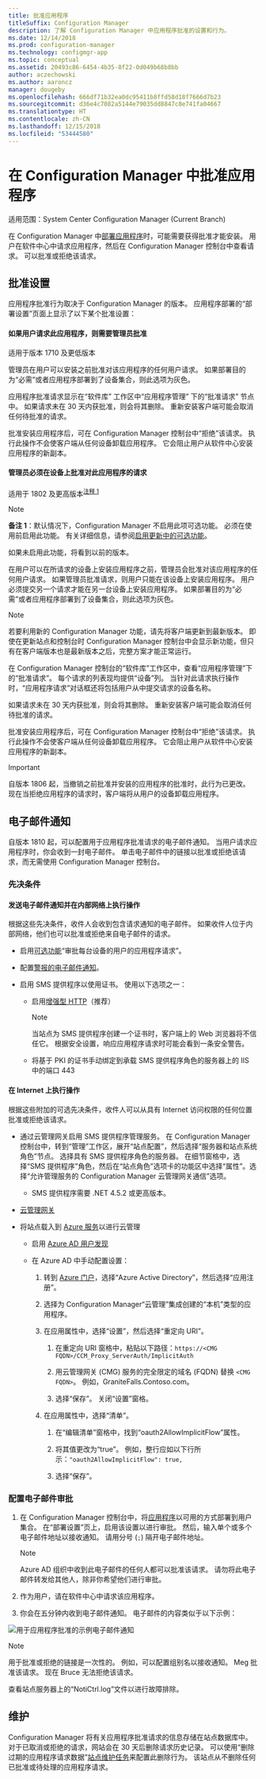 ```yaml
---
title: 批准应用程序
titleSuffix: Configuration Manager
description: 了解 Configuration Manager 中应用程序批准的设置和行为。
ms.date: 12/14/2018
ms.prod: configuration-manager
ms.technology: configmgr-app
ms.topic: conceptual
ms.assetid: 20493c86-6454-4b35-8f22-0d049b68b8bb
author: aczechowski
ms.author: aaroncz
manager: dougeby
ms.openlocfilehash: 666df71b32ea0dc95411b8ffd58d18f7666d7b23
ms.sourcegitcommit: d36e4c7082a5144e79035dd8847c8e741fa04667
ms.translationtype: HT
ms.contentlocale: zh-CN
ms.lasthandoff: 12/15/2018
ms.locfileid: "53444580"
---
```

# <a name="approve-applications-in-configuration-manager"></a>在 Configuration Manager 中批准应用程序

适用范围：System Center Configuration Manager (Current Branch)

在 Configuration Manager 中[部署应用程序](/sccm/apps/deploy-use/deploy-applications)时，可能需要获得批准才能安装。 用户在软件中心中请求应用程序，然后在 Configuration Manager 控制台中查看请求。 可以批准或拒绝该请求。 



## <a name="bkmk_approval"></a> 批准设置

应用程序批准行为取决于 Configuration Manager 的版本。 应用程序部署的“部署设置”页面上显示了以下某个批准设置：  

#### <a name="require-administrator-approval-if-users-request-this-application"></a>如果用户请求此应用程序，则需要管理员批准
适用于版本 1710 及更低版本

管理员在用户可以安装之前批准对该应用程序的任何用户请求。 如果部署目的为“必需”或者应用程序部署到了设备集合，则此选项为灰色。  

应用程序批准请求显示在“软件库”  工作区中“应用程序管理”  下的“批准请求”  节点中。 如果请求未在 30 天内获批准，则会将其删除。 重新安装客户端可能会取消任何待批准的请求。  

批准安装应用程序后，可在 Configuration Manager 控制台中“拒绝”该请求。 执行此操作不会使客户端从任何设备卸载应用程序。 它会阻止用户从软件中心安装应用程序的新副本。  


#### <a name="an-administrator-must-approve-a-request-for-this-application-on-the-device"></a>管理员必须在设备上批准对此应用程序的请求
适用于 1802 及更高版本<sup>[注释 1](#bkmk_note1)</sup>

<a name="bkmk_note1"></a>

> [!Note]  
> **备注 1**：默认情况下，Configuration Manager 不启用此项可选功能。 必须在使用前启用此功能。 有关详细信息，请参阅[启用更新中的可选功能](/sccm/core/servers/manage/install-in-console-updates#bkmk_options)。 
> 
> 如果未启用此功能，将看到以前的版本。  

在用户可以在所请求的设备上安装应用程序之前，管理员会批准对该应用程序的任何用户请求。 如果管理员批准请求，则用户只能在该设备上安装应用程序。 用户必须提交另一个请求才能在另一台设备上安装应用程序。 如果部署目的为“必需”或者应用程序部署到了设备集合，则此选项为灰色。 <!--1357015-->  

> [!Note]  
> 若要利用新的 Configuration Manager 功能，请先将客户端更新到最新版本。 即使在更新站点和控制台时 Configuration Manager 控制台中会显示新功能，但只有在客户端版本也是最新版本之后，完整方案才能正常运行。<!--SCCMDocs issue 646-->  

在 Configuration Manager 控制台的“软件库”工作区中，查看“应用程序管理”下的“批准请求”。 每个请求的列表现均提供“设备”列。 当针对此请求执行操作时，“应用程序请求”对话框还将包括用户从中提交请求的设备名称。  

如果请求未在 30 天内获批准，则会将其删除。 重新安装客户端可能会取消任何待批准的请求。  

批准安装应用程序后，可在 Configuration Manager 控制台中“拒绝”该请求。 执行此操作不会使客户端从任何设备卸载应用程序。 它会阻止用户从软件中心安装应用程序的新副本。  

> [!Important]  
> 自版本 1806 起，当撤销之前批准并安装的应用程序的批准时，此行为已更改。 现在当拒绝应用程序的请求时，客户端将从用户的设备卸载应用程序。<!--1357891-->  



## <a name="bkmk_email-approve"></a> 电子邮件通知
<!--1321550-->

自版本 1810 起，可以配置用于应用程序批准请求的电子邮件通知。 当用户请求应用程序时，你会收到一封电子邮件。 单击电子邮件中的链接以批准或拒绝该请求，而无需使用 Configuration Manager 控制台。


### <a name="prerequisites"></a>先决条件

#### <a name="to-send-email-notifications-and-take-action-on-internal-network"></a>发送电子邮件通知并在内部网络上执行操作
根据这些先决条件，收件人会收到包含请求通知的电子邮件。 如果收件人位于内部网络，他们也可以批准或拒绝来自电子邮件的请求。

- 启用[可选功能](/sccm/core/servers/manage/install-in-console-updates#bkmk_options)“审批每台设备的用户的应用程序请求”。  

- 配置[警报的电子邮件通知](/sccm/core/servers/manage/use-alerts-and-the-status-system#to-configure-email-notification-for-alerts)。  

- 启用 SMS 提供程序以使用证书。<!--SCCMDocs-pr issue 3135--> 使用以下选项之一：  

    - 启用[增强型 HTTP](/sccm/core/plan-design/hierarchy/enhanced-http)（推荐）  

        > [!Note]  
        > 当站点为 SMS 提供程序创建一个证书时，客户端上的 Web 浏览器将不信任它。 根据安全设置，响应应用程序请求时可能会看到一条安全警告。  

    - 将基于 PKI 的证书手动绑定到承载 SMS 提供程序角色的服务器上的 IIS 中的端口 443  


#### <a name="to-take-action-from-internet"></a>在 Internet 上执行操作
根据这些附加的可选先决条件，收件人可以从具有 Internet 访问权限的任何位置批准或拒绝该请求。

- 通过云管理网关启用 SMS 提供程序管理服务。 在 Configuration Manager 控制台中，转到“管理”工作区，展开“站点配置”，然后选择“服务器和站点系统角色”节点。 选择具有 SMS 提供程序角色的服务器。 在细节窗格中，选择“SMS 提供程序”角色，然后在“站点角色”选项卡的功能区中选择“属性”。选择“允许管理服务的 Configuration Manager 云管理网关通信”选项。  

    - SMS 提供程序需要 .NET 4.5.2 或更高版本。  

- [云管理网关](/sccm/core/clients/manage/cmg/plan-cloud-management-gateway)  

- 将站点载入到 [Azure 服务](/sccm/core/servers/deploy/configure/azure-services-wizard)以进行云管理  

    - 启用 [Azure AD 用户发现](/sccm/core/servers/deploy/configure/configure-discovery-methods#azureaadisc)  

    - 在 Azure AD 中手动配置设置：  

        1. 转到 [Azure 门户](https://portal.azure.com)，选择“Azure Active Directory”，然后选择“应用注册”。  

        2. 选择为 Configuration Manager“云管理”集成创建的“本机”类型的应用程序。  

        3. 在应用属性中，选择“设置”，然后选择“重定向 URI”。  

            1. 在重定向 URI 窗格中，粘贴以下路径：`https://<CMG FQDN>/CCM_Proxy_ServerAuth/ImplicitAuth`  

            2. 用云管理网关 (CMG) 服务的完全限定的域名 (FQDN) 替换 `<CMG FQDN>`。 例如，GraniteFalls.Contoso.com。  

            3. 选择“保存”。 关闭“设置”窗格。  

        4. 在应用属性中，选择“清单”。  

            1. 在“编辑清单”窗格中，找到“oauth2AllowImplicitFlow”属性。  

            2. 将其值更改为“true”。 例如，整行应如以下行所示：`"oauth2AllowImplicitFlow": true,`   

            3. 选择“保存”。  


### <a name="configure-email-approval"></a>配置电子邮件审批

1. 在 Configuration Manager 控制台中，将[应用程序](/sccm/apps/deploy-use/deploy-applications)以可用的方式部署到用户集合。 在“部署设置”页上，启用该设置以进行审批。 然后，输入单个或多个电子邮件地址以接收通知。 请用分号 (`;`) 隔开电子邮件地址。  

     > [!Note]  
     > Azure AD 组织中收到此电子邮件的任何人都可以批准该请求。 请勿将此电子邮件转发给其他人，除非你希望他们进行审批。  

2. 作为用户，请在软件中心中请求该应用程序。  

3. 你会在五分钟内收到电子邮件通知。 电子邮件的内容类似于以下示例：  

![用于应用程序批准的示例电子邮件通知](media/1321550-email.png)

> [!Note]  
> 用于批准或拒绝的链接是一次性的。 例如，可以配置组别名以接收通知。 Meg 批准该请求。 现在 Bruce 无法拒绝该请求。  

查看站点服务器上的“NotiCtrl.log”文件以进行故障排除。


## <a name="maintenance"></a>维护 

Configuration Manager 将有关应用程序批准请求的信息存储在站点数据库中。 对于已取消或拒绝的请求，网站会在 30 天后删除请求历史记录。 可以使用“删除过期的应用程序请求数据”[站点维护任务](/sccm/core/servers/manage/maintenance-tasks)来配置此删除行为。 该站点从不删除任何已批准或待处理的应用程序请求。


